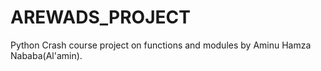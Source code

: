 # AREWADS_PROJECT
Python Crash course project on functions and modules by Aminu Hamza Nababa(Al'amin).
